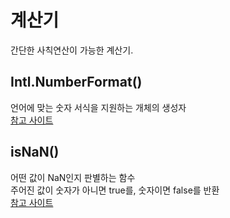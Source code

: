 # 계산기
간단한 사칙연산이 가능한 계산기.

## Intl.NumberFormat()
언어에 맞는 숫자 서식을 지원하는 개체의 생성자  
<a href="https://developer.mozilla.org/ko/docs/Web/JavaScript/Reference/Global_Objects/Intl/NumberFormat">참고 사이트</a>

## isNaN()
어떤 값이 NaN인지 판별하는 함수  
주어진 값이 숫자가 아니면 true를, 숫자이면 false를 반환  
<a href="https://developer.mozilla.org/ko/docs/Web/JavaScript/Reference/Global_Objects/isNaN">참고 사이트</a>